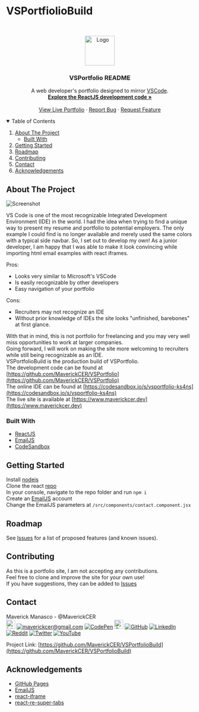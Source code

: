 <!--
*** Thanks for checking out the VSPortfolio README.md
*** If would like to help make this IDE design better,
*** please fork the repo and create a pull request.
-->
# VSPortfiolioBuild
<!-- MaverickCER LOGO -->
<br />
<p align="center">
  <a href="https://github.com/MaverickCER/VSPortfolioBuild/edit/main/README.md">
    <img src="https://i.imgur.com/FPLubfR.png" alt="Logo" width="80" height="auto">
  </a>

  <h3 align="center">VSPortfolio README</h3>

  <p align="center">
    A web developer's portfolio designed to mirror <a href="https://code.visualstudio.com/">VSCode</a>.
    <br />
    <a href="https://github.com/MaverickCER/VSPortfolio"><strong>Explore the ReactJS development code »</strong></a>
    <br />
    <br />
    <a href="https://www.maverickcer.dev">View Live Portfolio</a>
    ·
    <a href="https://github.com/MaverickCER/VSPortfolioBuild/issues">Report Bug</a>
    ·
    <a href="https://github.com/MaverickCER/VSPortfolioBuild/issues">Request Feature</a>
  </p>
</p>


<!-- TABLE OF CONTENTS -->
<details open="open">
  <summary>Table of Contents</summary>
  <ol>
    <li>
      <a href="#about-the-project">About The Project</a>
      <ul><li><a href="#built-with">Built With</a></li></ul>
    </li>
    <li><a href="#getting-started">Getting Started</a></li>
    <li><a href="#roadmap">Roadmap</a></li>
    <li><a href="#contributing">Contributing</a></li>
    <li><a href="#contact">Contact</a></li>
    <li><a href="#acknowledgements">Acknowledgements</a></li>
  </ol>
</details>


<!-- ABOUT THE PROJECT -->
## About The Project

![Screenshot](https://i.imgur.com/1k1KYhn.png "VSPortfolio")

VS Code is one of the most recognizable Integrated Development Environment (IDE) in the world. I had the idea when trying to find a unique way to present my resume and portfolio to potential employers. The only example I could find is no longer available and merely used the same colors with a typical side navbar. So, I set out to develop my own! As a junior developer, I am happy that I was able to make it look convincing while importing html email examples with react iframes. 

Pros:
* Looks very similar to Microsoft's VSCode
* Is easily recognizable by other developers
* Easy navigation of your portfolio

Cons:
* Recruiters may not recognize an IDE
* Without prior knowledge of IDEs the site looks "unfinished, barebones" at first glance.

With that in mind, this is not portfolio for freelancing and you may very well miss opportunities to work at larger companies.<br/>
Going forward, I will work on making the site more welcoming to recruiters while still being recognizable as an IDE.<br/>
VSPortfolioBuild is the production build of VSPortfolio.<br/>
The development code can be found at [https://github.com/MaverickCER/VSPortfolio](https://github.com/MaverickCER/VSPortfolio)<br/>
The online IDE can be found at [https://codesandbox.io/s/vsportfolio-ks4ns](https://codesandbox.io/s/vsportfolio-ks4ns)<br/>
The live site is available at [https://www.maverickcer.dev](https://www.maverickcer.dev)

### Built With

* [ReactJS](https://reactjs.org/)
* [EmailJS](https://www.emailjs.com/)
* [CodeSandbox](https://www.codesandbox.io/)


<!-- GETTING STARTED -->
## Getting Started

Install [nodejs](https://nodejs.org/)<br/>
Clone the react [repo](https://github.com/MaverickCER/VSPortfolio)<br/>
In your console, navigate to the repo folder and run `npm i`<br/>
Create an [EmailJS](https://www.emailjs.com/) account<br/>
Change the EmailJS parameters at `/src/components/contact.component.jsx`


<!-- ROADMAP -->
## Roadmap

See [Issues](https://github.com/MaverickCER/VSPortfolioBuild/issues) for a list of proposed features (and known issues).


<!-- CONTRIBUTING -->
## Contributing

As this is a portfolio site, I am not accepting any contributions.<br/>
Feel free to clone and improve the site for your own use!<br/>
If you have suggestions, they can be added to [Issues](https://github.com/MaverickCER/VSPortfolioBuild/issues)


<!-- CONTACT -->
## Contact

Maverick Manasco - @MaverickCER<br/>
[<img src="https://i.imgur.com/ug3iVUk.png" alt="https://www.maverickcer.dev" width="auto" height="24px">](https://www.maverickcer.dev) 
[![maverickcer@gmail.com](https://cdn3.iconfinder.com/data/icons/social-rounded-2/72/Email-24.png)](mailto:maverickcer@gmail.com) 
[![CodePen](https://cdn3.iconfinder.com/data/icons/social-rounded-2/72/Codepen-24.png)](https://codepen.io/maverickcer) 
[<img src="https://i.imgur.com/QAFF9m4.png" alt="CodeSandbox" width="auto" height="24px">](https://codesandbox.io/u/MaverickCER) 
[![GitHub](https://cdn3.iconfinder.com/data/icons/social-rounded-2/72/GitHub-24.png)](https://github.com/MaverickCER) 
[![LinkedIn](https://cdn3.iconfinder.com/data/icons/social-rounded-2/72/Linkedin-24.png)](https://www.linkedin.com/in/maverickcer/) 
[![Reddit](https://cdn0.iconfinder.com/data/icons/social-rounded/72/Reddit-24.png)](https://www.reddit.com/user/maverickcer) 
[![Twitter](https://cdn0.iconfinder.com/data/icons/social-rounded/72/Twitter-24.png)](https://twitter.com/MaverickCER) 
[![YouTube](https://cdn0.iconfinder.com/data/icons/social-rounded/72/Youtube-24.png)](https://studio.youtube.com/channel/UCkYSvi4dRFcsrSIbE5Sflmg)

Project Link: [https://github.com/MaverickCER/VSPortfolioBuild](https://github.com/MaverickCER/VSPortfolioBuild)


<!-- ACKNOWLEDGEMENTS -->
## Acknowledgements
* [GitHub Pages](https://pages.github.com)
* [EmailJS](https://www.emailjs.com/)
* [react-iframe](https://www.npmjs.com/package/react-iframe)
* [react-re-super-tabs](https://www.npmjs.com/package/react-re-super-tabs)
